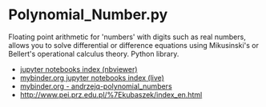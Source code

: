 # Polynomial_Number.py
Floating point arithmetic for 'numbers' with digits such as real numbers, allows you to solve differential or difference equations using Mikusinski's or Bellert's operational calculus theory. Python library. 
* [jupyter notebooks index (nbviewer)](index.ipynb)
* [mybinder.org jupyter notebooks index (live)](https://hub.mybinder.org/user/andrzejq-polynomial_numbers.py-aegbj6mu/notebooks/index.ipynb)
* [mybinder.org - andrzejq-polynomial_numbers](https://hub.mybinder.org/user/andrzejq-polynomial_numbers.py-aegbj6mu/tree)
* http://www.pei.prz.edu.pl/%7Ekubaszek/index_en.html
